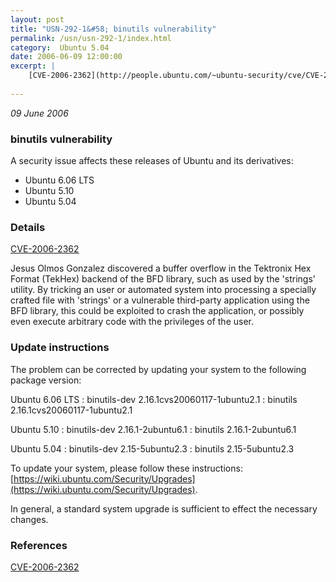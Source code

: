```yaml
---
layout: post
title: "USN-292-1&#58; binutils vulnerability"
permalink: /usn/usn-292-1/index.html
category:  Ubuntu 5.04
date: 2006-06-09 12:00:00
excerpt: |
    [CVE-2006-2362](http://people.ubuntu.com/~ubuntu-security/cve/CVE-2006-2362)
    
--- 
```

 
 

*09 June 2006*

### binutils vulnerability

A security issue affects these releases of Ubuntu and its derivatives:

* Ubuntu 6.06 LTS
* Ubuntu 5.10
* Ubuntu 5.04

### Details

[CVE-2006-2362](http://people.ubuntu.com/~ubuntu-security/cve/CVE-2006-2362)

Jesus Olmos Gonzalez discovered a buffer overflow in the Tektronix Hex Format (TekHex) backend of the BFD library, such as used by the &#39;strings&#39; utility. By tricking an user or automated system into processing a specially crafted file with &#39;strings&#39; or a vulnerable third-party application using the BFD library, this could be exploited to crash the application, or possibly even execute arbitrary code with the privileges of the user.

### Update instructions

The problem can be corrected by updating your system to the following package version:

Ubuntu 6.06 LTS
 : binutils-dev <span>2.16.1cvs20060117-1ubuntu2.1</span>
 : binutils <span>2.16.1cvs20060117-1ubuntu2.1</span>

Ubuntu 5.10
 : binutils-dev <span>2.16.1-2ubuntu6.1</span>
 : binutils <span>2.16.1-2ubuntu6.1</span>

Ubuntu 5.04
 : binutils-dev <span>2.15-5ubuntu2.3</span>
 : binutils <span>2.15-5ubuntu2.3</span>

To update your system, please follow these instructions: [https://wiki.ubuntu.com/Security/Upgrades](https://wiki.ubuntu.com/Security/Upgrades).

In general, a standard system upgrade is sufficient to effect the necessary changes.

### References

 
 [CVE-2006-2362](http://people.ubuntu.com/~ubuntu-security/cve/CVE-2006-2362)
 

